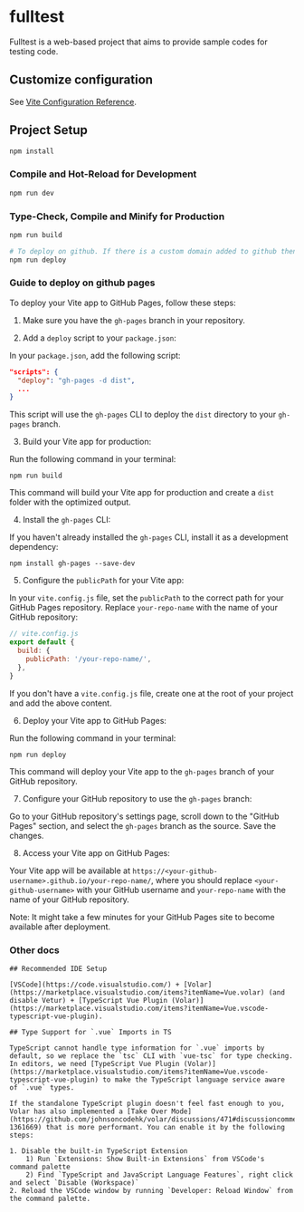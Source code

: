 # fulltest

Fulltest is a web-based project that aims to provide sample codes for testing code.

## Customize configuration

See [Vite Configuration Reference](https://vitejs.dev/config/).

## Project Setup

```sh
npm install
```

### Compile and Hot-Reload for Development

```sh
npm run dev
```

### Type-Check, Compile and Minify for Production

```sh
npm run build

# To deploy on github. If there is a custom domain added to github then you need to download the CNAME file that github automatically create and push in the branch into /dist
npm run deploy
```

### Guide to deploy on github pages

To deploy your Vite app to GitHub Pages, follow these steps:

1. Make sure you have the `gh-pages` branch in your repository.

2. Add a `deploy` script to your `package.json`:

In your `package.json`, add the following script:

```json
"scripts": {
  "deploy": "gh-pages -d dist",
  ...
}
```

This script will use the `gh-pages` CLI to deploy the `dist` directory to your `gh-pages` branch.

3. Build your Vite app for production:

Run the following command in your terminal:

```
npm run build
```

This command will build your Vite app for production and create a `dist` folder with the optimized output.

4. Install the `gh-pages` CLI:

If you haven't already installed the `gh-pages` CLI, install it as a development dependency:

```
npm install gh-pages --save-dev
```

5. Configure the `publicPath` for your Vite app:

In your `vite.config.js` file, set the `publicPath` to the correct path for your GitHub Pages repository. Replace `your-repo-name` with the name of your GitHub repository:

```javascript
// vite.config.js
export default {
  build: {
    publicPath: '/your-repo-name/',
  },
}
```

If you don't have a `vite.config.js` file, create one at the root of your project and add the above content.

6. Deploy your Vite app to GitHub Pages:

Run the following command in your terminal:

```
npm run deploy
```

This command will deploy your Vite app to the `gh-pages` branch of your GitHub repository.

7. Configure your GitHub repository to use the `gh-pages` branch:

Go to your GitHub repository's settings page, scroll down to the "GitHub Pages" section, and select the `gh-pages` branch as the source. Save the changes.

8. Access your Vite app on GitHub Pages:

Your Vite app will be available at `https://<your-github-username>.github.io/your-repo-name/`, where you should replace `<your-github-username>` with your GitHub username and `your-repo-name` with the name of your GitHub repository.

Note: It might take a few minutes for your GitHub Pages site to become available after deployment.

### Other docs

```
## Recommended IDE Setup

[VSCode](https://code.visualstudio.com/) + [Volar](https://marketplace.visualstudio.com/items?itemName=Vue.volar) (and disable Vetur) + [TypeScript Vue Plugin (Volar)](https://marketplace.visualstudio.com/items?itemName=Vue.vscode-typescript-vue-plugin).

## Type Support for `.vue` Imports in TS

TypeScript cannot handle type information for `.vue` imports by default, so we replace the `tsc` CLI with `vue-tsc` for type checking. In editors, we need [TypeScript Vue Plugin (Volar)](https://marketplace.visualstudio.com/items?itemName=Vue.vscode-typescript-vue-plugin) to make the TypeScript language service aware of `.vue` types.

If the standalone TypeScript plugin doesn't feel fast enough to you, Volar has also implemented a [Take Over Mode](https://github.com/johnsoncodehk/volar/discussions/471#discussioncomment-1361669) that is more performant. You can enable it by the following steps:

1. Disable the built-in TypeScript Extension
    1) Run `Extensions: Show Built-in Extensions` from VSCode's command palette
    2) Find `TypeScript and JavaScript Language Features`, right click and select `Disable (Workspace)`
2. Reload the VSCode window by running `Developer: Reload Window` from the command palette.
```

